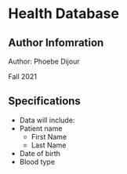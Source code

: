 # Health Database

## Author Infomration
Author: Phoebe Dijour

Fall 2021

## Specifications

* Data will include:
* Patient name
  + First Name
  + Last Name
* Date of birth
* Blood type
